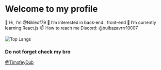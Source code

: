 # Welcome to my profile

👋 Hi, I’m @Nikleof79
👀 I’m interested in back-end , front-end
🌱 I’m currently learning React.js
📫 How to reach me Discord: @bulbazavrrr10007


![Top Langs](https://github-readme-stats.vercel.app/api/top-langs/?username=nikleof79&hide_progress=false)


### Do not forget check my bro 
<a href="https://github.com/TimofeyDub">@TimofeyDub </a>

<!---
Nikleof79/Nikleof79 is a ✨ special ✨ repository because its `README.md` (this file) appears on your GitHub profile.
You can click the Preview link to take a look at your changes.
--->
